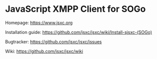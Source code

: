 # JavaScript XMPP Client for SOGo

Homepage: https://www.jsxc.org

Installation guide: https://github.com/jsxc/jsxc/wiki/Install-sjsxc-(SOGo)

Bugtracker: https://github.com/jsxc/jsxc/issues

Wiki: https://github.com/jsxc/jsxc/wiki
